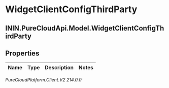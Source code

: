 # WidgetClientConfigThirdParty

## ININ.PureCloudApi.Model.WidgetClientConfigThirdParty

## Properties

|Name | Type | Description | Notes|
|------------ | ------------- | ------------- | -------------|



_PureCloudPlatform.Client.V2 214.0.0_
